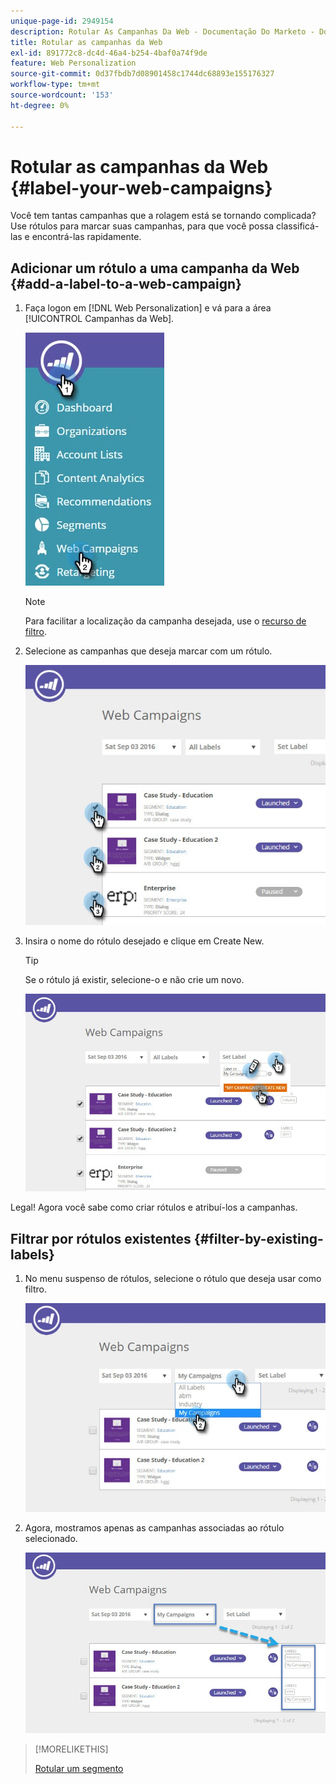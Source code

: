 ```yaml
---
unique-page-id: 2949154
description: Rotular As Campanhas Da Web - Documentação Do Marketo - Documentação Do Produto
title: Rotular as campanhas da Web
exl-id: 891772c8-dc4d-46a4-b254-4baf0a74f9de
feature: Web Personalization
source-git-commit: 0d37fbdb7d08901458c1744dc68893e155176327
workflow-type: tm+mt
source-wordcount: '153'
ht-degree: 0%

---
```


# Rotular as campanhas da Web {#label-your-web-campaigns}

Você tem tantas campanhas que a rolagem está se tornando complicada? Use rótulos para marcar suas campanhas, para que você possa classificá-las e encontrá-las rapidamente.

## Adicionar um rótulo a uma campanha da Web {#add-a-label-to-a-web-campaign}

1. Faça logon em [!DNL Web Personalization] e vá para a área [!UICONTROL Campanhas da Web].

   ![](assets/web-campaigns-hand.jpg)

   >[!NOTE]
   >
   >Para facilitar a localização da campanha desejada, use o [recurso de filtro](/help/marketo/product-docs/web-personalization/working-with-web-campaigns/filter-web-campaigns.md).

1. Selecione as campanhas que deseja marcar com um rótulo.

   ![](assets/web-campaigns-label.jpg)

1. Insira o nome do rótulo desejado e clique em Create New.

   >[!TIP]
   >
   >Se o rótulo já existir, selecione-o e não crie um novo.

   ![](assets/web-campaigns-set-label.jpg)

Legal! Agora você sabe como criar rótulos e atribuí-los a campanhas.

## Filtrar por rótulos existentes {#filter-by-existing-labels}

1. No menu suspenso de rótulos, selecione o rótulo que deseja usar como filtro.

   ![](assets/web-campaigns-my-campaigns-dropdown.jpg)

1. Agora, mostramos apenas as campanhas associadas ao rótulo selecionado.

   ![](assets/web-campaigns-label-showing.jpg)

>[!MORELIKETHIS]
>
>[Rotular um segmento](/help/marketo/product-docs/web-personalization/using-web-segments/label-your-segment.md)
